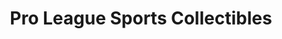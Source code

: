 ---
title: "Pro League Sports Collectibles"
url: /toronto/pro-league-sports-collectibles/
shop: sports
---